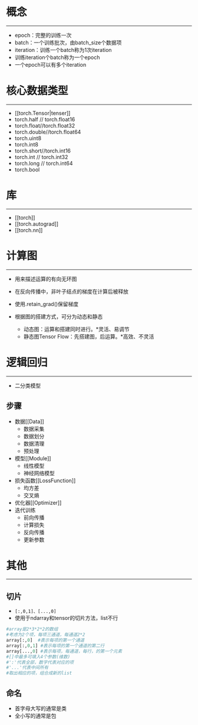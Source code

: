 



# 概念
---
- epoch：完整的训练一次
- batch：一个训练批次，由batch_size个数据项
- iteration：训练一个batch称为1次iteration
- 训练iteration个batch称为一个epoch
- 一个epoch可以有多个iteration



# 核心数据类型
---
- [[torch.Tensor|tenser]]
- torch.half // torch.float16
- torch.float//torch.float32
- torch.double//torch.float64
- torch.uint8
- torch.int8
- torch.short//torch.int16
- torch.int // torch.int32
- torch.long // torch.int64
- torch.bool

# 库
---
- [[torch]]
- [[torch.autograd]]
- [[torch.nn]]



# 计算图
---
- 用来描述运算的有向无环图
- 在反向传播中，非叶子结点的梯度在计算后被释放
- 使用.retain_grad()保留梯度

- 根据图的搭建方式，可分为动态和静态
	- 动态图：运算和搭建同时进行。*灵活、易调节
	- 静态图Tensor Flow：先搭建图，后运算。*高效、不灵活


# 逻辑回归
---
- 二分类模型
## 步骤
- 数据[[Data]]
	- 数据采集
	- 数据划分
	- 数据清理
	- 预处理
- 模型[[Module]]
	- 线性模型
	- 神经网络模型
- 损失函数[[LossFunction]]
	- 均方差
	- 交叉熵
- 优化器[[Optimizer]]
- 迭代训练
	- 前向传播
	- 计算损失
	- 反向传播
	- 更新参数









# 其他
---
## 切片
- `[:,0,1]、[...,0]`
- 使用于ndarray和tensor的切片方法，list不行
```python
#array是2*3*2*2的数组
#考虑为2个项，每项三通道，每通道2*2
array[:,0]  #表示每项的第一个通道
array[:,0,1] #表示每项的第一个通道的第二行
array[...,0] #表示每项，每通道，每行，的第一个元素
#[]中最多可填入4个参数(维数)
#':'代表全部，数字代表对应的项
#'...'代表中间所有
#取出相应的项，组合成新的list
```

## 命名
- 首字母大写的通常是类
- 全小写的通常是包
